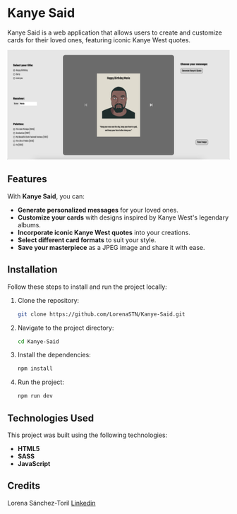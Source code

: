 # Kanye Said

Kanye Said is a web application that allows users to create and customize cards for their loved ones, featuring iconic Kanye West quotes.

![Kanye Said Card Example](./src/images/display.png "Preview of Kanye Said application")

## Features  

With **Kanye Said**, you can:  

- **Generate personalized messages** for your loved ones.  
- **Customize your cards** with designs inspired by Kanye West's legendary albums.  
- **Incorporate iconic Kanye West quotes** into your creations.  
- **Select different card formats** to suit your style.  
- **Save your masterpiece** as a JPEG image and share it with ease. 

## Installation

Follow these steps to install and run the project locally:  

1. Clone the repository:  
   ```bash
   git clone https://github.com/LorenaSTN/Kanye-Said.git

2. Navigate to the project directory:
    ```bash
    cd Kanye-Said

3. Install the dependencies:
    ```bash
    npm install

4. Run the project:
    ```bash  
    npm run dev

## Technologies Used  

This project was built using the following technologies:  

- **HTML5**  
- **SASS**  
- **JavaScript** 


## Credits 

Lorena Sánchez-Toril
[Linkedin](https://www.linkedin.com/in/lorena-sancheztoril/)
